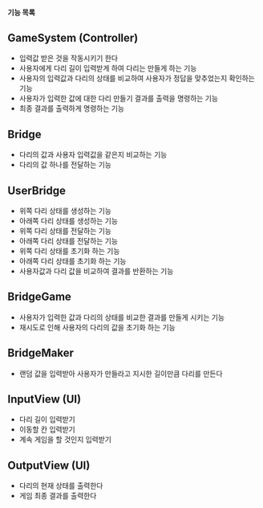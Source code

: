 #### 기능 목록

## GameSystem (Controller)
- 입력값 받은 것을 작동시키기 한다
- 사용자에게 다리 길이 입력받게 하여 다리는 만들게 하는 기능
- 사용자의 입력값과 다리의 상태를 비교하여 사용자가 정답을 맞추었는지 확인하는 기능
- 사용자가 입력한 값에 대한 다리 만들기 결과를 출력을 명령하는 기능
- 최종 결과를 출력하게 명령하는 기능

## Bridge
- 다리의 값과 사용자 입력값을 같은지 비교하는 기능
- 다리의 값 하나를 전달하는 기능

## UserBridge
- 위쪽 다리 상태를 생성하는 기능
- 아래쪽 다리 상태를 생성하는 기능
- 위쪽 다리 상태를 전달하는 기능
- 아래쪽 다리 상태를 전달하는 기능
- 위쪽 다리 상태를 초기화 하는 기능
- 아래쪽 다리 상태를 초기화 하는 기능
- 사용자값과 다리 값을 비교하여 결과를 반환하는 기능

## BridgeGame
- 사용자가 입력한 값과 다리의 상태를 비교한 결과를 만들게 시키는 기능
- 재시도로 인해 사용자의 다리의 값을 초기화 하는 기능

## BridgeMaker
- 랜덤 값을 입력받아 사용자가 만들라고 지시한 길이만큼 다리를 만든다

## InputView (UI)
- 다리 길이 입력받기
- 이동할 칸 입력받기
- 계속 게임을 할 것인지 입력받기

## OutputView (UI)
- 다리의 현재 상태를 출력한다
- 게임 최종 결과를 출력한다